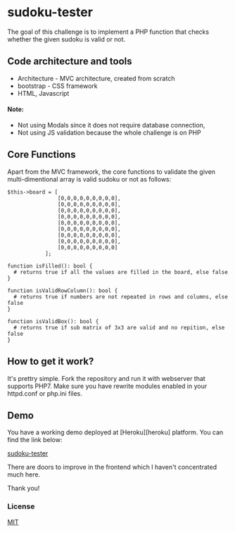 # sudoku-tester

The goal of this challenge is to implement a PHP function that checks whether the given sudoku is valid or not.

## Code architecture and tools

- Architecture - MVC architecture, created from scratch
- bootstrap - CSS framework
- HTML, Javascript

#### Note: 
- Not using Modals since it does not require database connection, 
- Not using JS validation because the whole challenge is on PHP

## Core Functions
Apart from the MVC framework, the core functions to validate the given multi-dimentional array is valid sudoku or not as follows:

```
$this->board = [
                [0,0,0,0,0,0,0,0,0],
                [0,0,0,0,0,0,0,0,0],
                [0,0,0,0,0,0,0,0,0],
                [0,0,0,0,0,0,0,0,0],
                [0,0,0,0,0,0,0,0,0],
                [0,0,0,0,0,0,0,0,0],
                [0,0,0,0,0,0,0,0,0],
                [0,0,0,0,0,0,0,0,0],
                [0,0,0,0,0,0,0,0,0]
            ];

function isFilled(): bool {
  # returns true if all the values are filled in the board, else false
}

function isValidRowColumn(): bool {
  # returns true if numbers are not repeated in rows and columns, else false
}

function isValidBox(): bool {
  # returns true if sub matrix of 3x3 are valid and no repition, else false
}
```

## How to get it work?

It's prettry simple. Fork the repository and run it with webserver that supports PHP7.  Make sure you have rewrite modules enabled in your httpd.conf or php.ini files.


## Demo

You have a working demo deployed at [Heroku][heroku] platform. You can find the link below:

[sudoku-tester](https://sudoku-tester.herokuapp.com/)

There are doors to improve in the frontend which I haven't concentrated much here.

Thank you!

### License

[MIT](LICENSE)
